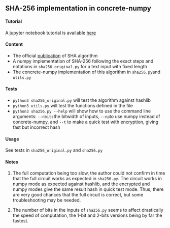 ## SHA-256 implementation in concrete-numpy

#### Tutorial
A jupyter notebook tutorial is available [here](https://github.com/Lcressot/concrete-numpy/blob/main/docs/tutorial/sha256.ipynb)

#### Content
- The official [publication](http://csrc.nist.gov/publications/fips/fips180-4/fips-180-4.pdf) of SHA algorithm
- A numpy implementation of SHA-256 following the exact steps and notations in `sha256_original.py` for a text input with fixed length
- The concrete-numpy implementation of this algorithm in `sha256.py`and `utils.py`

#### Tests
- `python3 sha256_original.py` will test the algorithm against hashlib 
- `python3 utils.py` will test the functions defined in the file
- `python3 sha256.py --help` will show how to use the command line arguments: `--nbits`the bitwidth of inputs, `--np`to use numpy instead of concrete-numpy, and `--t` to make a quick test with encryption, giving fast but incorrect hash

#### Usage
See tests in `sha256_original.py` and `sha256.py`


#### Notes
1. The full computation being too slow, the author could not confirm in time that the full circuit works as expected in `sha256.py`. The circuit works in numpy mode as expected against hashlib, and the encrypted and numpy modes give the same result hash in quick test mode. Thus, there are very good chances that the full circuit is correct, but some troubleshooting may be needed.  

3. The number of bits in the inputs of `sha256.py` seems to affect drastically the speed of computation, the 1-bit and 2-bits versions being by far the fastest.
